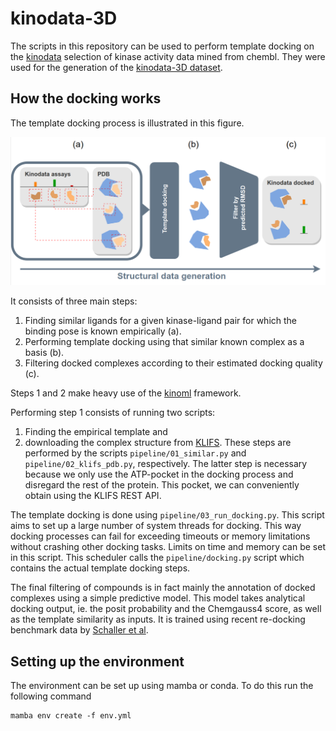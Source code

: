 # kinodata-3D

The scripts in this repository can be used to perform template docking on the [kinodata](https://github.com/openkinome/kinodata) selection of kinase activity data mined from chembl.
They were used for the generation of the [kinodata-3D dataset](https://chemrxiv.org/engage/chemrxiv/article-details/658441f7e9ebbb4db96d98e8).

## How the docking works

The template docking process is illustrated in this figure.

![Docking pipeline](pipeline.png)

It consists of three main steps: 
1. Finding similar ligands for a given kinase-ligand pair for which the binding pose is known empirically (a).
2. Performing template docking using that similar known complex as a basis (b).
3. Filtering docked complexes according to their estimated docking quality (c).

Steps 1 and 2 make heavy use of the [kinoml](http://github.com/openkinome/kinoml) framework.

Performing step 1 consists of running two scripts:
1. Finding the empirical template and
2. downloading the complex structure from [KLIFS](https://klifs.net).
These steps are performed by the scripts `pipeline/01_similar.py` and `pipeline/02_klifs_pdb.py`, respectively.
The latter step is necessary because we only use the ATP-pocket in the docking process and disregard the rest of the protein.
This pocket, we can conveniently obtain using the KLIFS REST API.

The template docking is done using `pipeline/03_run_docking.py`. This script aims to set up a large number of system threads for docking.
This way docking processes can fail for exceeding timeouts or memory limitations without crashing other docking tasks.
Limits on time and memory can be set in this script.
This scheduler calls the `pipeline/docking.py` script which contains the actual template docking steps.

The final filtering of compounds is in fact mainly the annotation of docked complexes using a simple predictive model.
This model takes analytical docking output, ie. the posit probability and the Chemgauss4 score, as well as the template similarity as inputs.
It is trained using recent re-docking benchmark data by [Schaller et al](https://www.biorxiv.org/content/10.1101/2023.09.11.557138v1).

## Setting up the environment

The environment can be set up using mamba or conda. To do this run the following command

```
mamba env create -f env.yml
```
